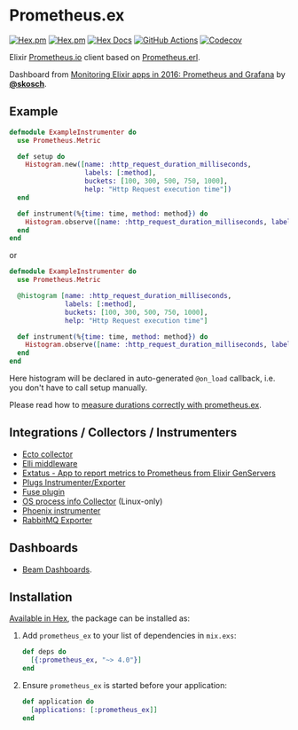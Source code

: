 # Prometheus.ex

[![Hex.pm](https://img.shields.io/hexpm/v/prometheus_ex.svg?maxAge=2592000)](https://hex.pm/packages/prometheus_ex)
[![Hex.pm](https://img.shields.io/hexpm/dt/prometheus_ex.svg?maxAge=2592000)](https://hex.pm/packages/prometheus_ex)
[![Hex Docs](https://img.shields.io/badge/hex-docs-lightgreen.svg)](https://hexdocs.pm/prometheus_ex/)
[![GitHub Actions](https://github.com/prometheus-erl/prometheus.ex/actions/workflows/main.yml/badge.svg)](https://github.com/prometheus-erl/prometheus.ex/actions/workflows/main.yml)
[![Codecov](https://codecov.io/github/prometheus-erl/prometheus.ex/graph/badge.svg?token=G9HB5UKNIY)](https://codecov.io/github/prometheus-erl/prometheus.ex)

Elixir [Prometheus.io](https://prometheus.io) client based on [Prometheus.erl](https://github.com/prometheus-erl/prometheus.erl).

Dashboard from [Monitoring Elixir apps in 2016: Prometheus and Grafana](https://aldusleaf.org/monitoring-elixir-apps-in-2016-prometheus-and-grafana) by [**@skosch**](https://github.com/skosch).

## Example

```elixir
defmodule ExampleInstrumenter do
  use Prometheus.Metric

  def setup do    
    Histogram.new([name: :http_request_duration_milliseconds,
                   labels: [:method],
                   buckets: [100, 300, 500, 750, 1000],
                   help: "Http Request execution time"])
  end

  def instrument(%{time: time, method: method}) do
    Histogram.observe([name: :http_request_duration_milliseconds, labels: [method]], time)
  end
end
```

or

```elixir
defmodule ExampleInstrumenter do
  use Prometheus.Metric

  @histogram [name: :http_request_duration_milliseconds,
              labels: [:method],
              buckets: [100, 300, 500, 750, 1000],
              help: "Http Request execution time"]

  def instrument(%{time: time, method: method}) do
    Histogram.observe([name: :http_request_duration_milliseconds, labels: [method]], time)
  end
end
```

Here histogram will be declared in auto-generated `@on_load` callback, i.e.
you don't have to call setup manually.

Please read how to [measure durations correctly with prometheus.ex](https://hexdocs.pm/prometheus_ex/time.html#content).

## Integrations / Collectors / Instrumenters
 - [Ecto collector](https://github.com/prometheus-erl/prometheus-ecto)
 - [Elli middleware](https://github.com/elli-lib/elli_prometheus)
 - [Extatus - App to report metrics to Prometheus from Elixir GenServers](https://github.com/gmtprime/extatus)
 - [Plugs Instrumenter/Exporter](https://github.com/prometheus-erl/prometheus-plugs)
 - [Fuse plugin](https://github.com/jlouis/fuse#fuse_stats_prometheus)
 - [OS process info Collector](https://hex.pm/packages/prometheus_process_collector) (Linux-only)
 - [Phoenix instrumenter](https://github.com/prometheus-erl/prometheus-phoenix)
 - [RabbitMQ Exporter](https://github.com/prometheus-erl/prometheus_rabbitmq_exporter)

## Dashboards

- [Beam Dashboards](https://github.com/prometheus-erl/beam-dashboards).

## Installation

[Available in Hex](https://hex.pm/packages/prometheus_ex), the package can be installed as:

1. Add `prometheus_ex` to your list of dependencies in `mix.exs`:

    ```elixir
    def deps do
      [{:prometheus_ex, "~> 4.0"}]
    end
    ```

2. Ensure `prometheus_ex` is started before your application:

    ```elixir
    def application do
      [applications: [:prometheus_ex]]
    end
    ```
